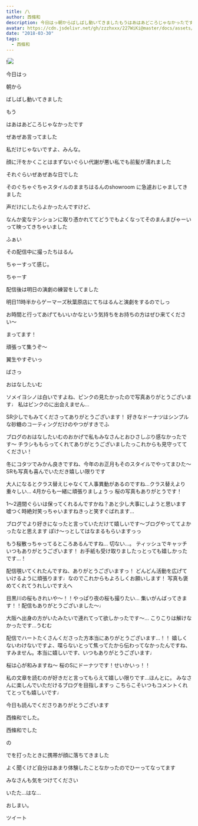 ```yaml
---
title: /\
author: 西條和
description: 今日はっ朝からばしばし動いてきましたもうはあはあどころじゃなかったですぜあぜあ言ってまし...
avatar: https://cdn.jsdelivr.net/gh/zzzhxxx/227WiKi@master/docs/assets/photo/avatar/nagomi.jpg
date: "2018-03-30"
tags:
  - 西條和
---
```


!![](https://cdn.jsdelivr.net/gh/zzzhxxx/227WiKi-image@master/blog-image/nagomi-2018-03-30_1.jpg)








今日はっ








朝から









ばしばし動いてきました










もう







はあはあどころじゃなかったです









ぜあぜあ言ってました










私だけじゃないですよ、みんな。










顔に汗をかくことはまずないぐらい代謝が悪い私でも前髪が濡れました









それぐらいぜあぜあな日でした











そのぐちゃぐちゃスタイルのままちはるんのshowroom に急遽おじゃましてきました










声だけにしたらよかったんですけど、








なんか変なテンションに取り憑かれててどうでもよくなってそのまんまぴゃーいって映ってきちゃいました





















ふぁい









その配信中に撮ったちはるん








ちゃーすって感じ。






ちゃーす












配信後は明日の演劇の練習をしてました









明日11時半からゲーマーズ秋葉原店にてちはるんと演劇をするのでしっ











お時間と行ってあげてもいいかなという気持ちをお持ちの方はぜひ来てください〜










まってます！








頑張って集うぞ〜






翼生やすぞいっ









ばさっ








おはなしたいむ





ソメイヨシノは白いですよね、ピンクの見たかったので写真ありがとうございます♩
私はピンクのに出会えません…





SR少しでもみてくださってありがとうございます！
好きなドーナツはシンプルな砂糖のコーティングだけのやつがすきでふ




ブログのおはなしたいむのおかげで私もみなさんとおひさしぶり感なかったです〜
チラシももらってくれてありがとうございましたっこれからも見守っててください！







冬にコタツでみかん良きですね、今年のお正月もそのスタイルでやってまひた〜
SRも写真も喜んでいただき嬉しい限りです





大人になるとクラス替えじゃなくて人事異動があるのですね…クラス替えより重々しい…
4月からも一緒に頑張りましょうっ
桜の写真もありがとうです！





1〜2週間ぐらいは保ってくれるんですかね？あと少し大事にしようと思います
嘘つく時絶対笑っちゃいますねきっと笑すぐばれます…





ブログでより好きになったと言っていただけて嬉しいです〜ブログやっててよかったなと思えます
ぽけ〜っとしてはなまるもらいますっっ







もう桜散っちゃってるところあるんですね…
切ない…。
ティッシュでキャッチいつもありがとうございます！
お手紙も受け取りましたっとっても嬉しかったです…！






配信覗いてくれたんですね、ありがとうございますっ！
どんどん活動を広げていけるように頑張ります♩なのでこれからもよろしくお願いします！
写真も褒めてくれてうれしいですえへ






目黒川の桜もきれいや〜！！やっぱり夜の桜も撮りたい…
集いがんばってきます！！配信もありがとうございました〜♩






大阪へ出身の方がいたみたいで連れてって欲しかったです〜…
こりこりは解けなかったです…うむむ





配信でハートたくさんくださった方本当にありがとうございます…！！
嬉しくないわけないですよ、喋らないとって焦ってたから伝わってなかったんですね、すみません。本当に嬉しいです、いつもありがとうございます♩





桜は心が和みますね〜
桜のSにドーナツです！せいかいっ！！





私の文章を読むのが好きだと言ってもらえて嬉しい限りです…ほんとに。
みなさんに楽しんでいただけるブログを目指しますっ
こちらこそいつもコメントくれてとっても嬉しいです♩





今日も読んでくださりありがとうございます








西條和でした。








西條和でした


の






でを打ったときに携帯が顔に落ちてきました






よく聞くけど自分はあまり体験したことなかったのでひーってなってます








みなさんも気をつけてください







いたた…はな…








おしまい。


ツイート



